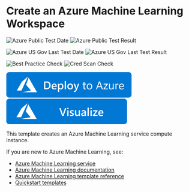 # Create an Azure Machine Learning Workspace

![Azure Public Test Date](https://azurequickstartsservice.blob.core.windows.net/badges/101-machine-learning-compute-create-akscompute/PublicLastTestDate.svg)
![Azure Public Test Result](https://azurequickstartsservice.blob.core.windows.net/badges/101-machine-learning-compute-create-akscompute/PublicDeployment.svg)

![Azure US Gov Last Test Date](https://azurequickstartsservice.blob.core.windows.net/badges/101-machine-learning-compute-create-akscompute/FairfaxLastTestDate.svg)
![Azure US Gov Last Test Result](https://azurequickstartsservice.blob.core.windows.net/badges/101-machine-learning-compute-create-akscompute/FairfaxDeployment.svg)

![Best Practice Check](https://azurequickstartsservice.blob.core.windows.net/badges/101-machine-learning-compute-create-akscompute/BestPracticeResult.svg)
![Cred Scan Check](https://azurequickstartsservice.blob.core.windows.net/badges/101-machine-learning-compute-create-akscompute/CredScanResult.svg)

[![Deploy To Azure](https://raw.githubusercontent.com/Azure/azure-quickstart-templates/master/1-CONTRIBUTION-GUIDE/images/deploytoazure.svg?sanitize=true)](https://portal.azure.com/#create/Microsoft.Template/uri/https%3A%2F%2Fraw.githubusercontent.com%2FAzure%2Fazure-quickstart-templates%2Fmaster%2F101-machine-learning-compute-create-akscompute%2Fazuredeploy.json)
[![Visualize](https://raw.githubusercontent.com/Azure/azure-quickstart-templates/master/1-CONTRIBUTION-GUIDE/images/visualizebutton.svg?sanitize=true)](http://armviz.io/#/?load=https%3A%2F%2Fraw.githubusercontent.com%2FAzure%2Fazure-quickstart-templates%2Fmaster%2F101-machine-learning-compute-create-akscompute%2Fazuredeploy.json)

This template creates an Azure Machine Learning service compute instance.

If you are new to Azure Machine Learning, see:

- [Azure Machine Learning service](https://azure.microsoft.com/services/machine-learning-service/)
- [Azure Machine Learning documentation](https://docs.microsoft.com/azure/machine-learning/)
- [Azure Machine Learning template reference](https://docs.microsoft.com/azure/templates/microsoft.machinelearningservices/allversions)
- [Quickstart templates](https://azure.microsoft.com/resources/templates/)
